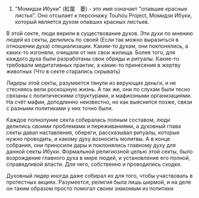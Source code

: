 1.  "Момидзи Ибуки" (紅葉　萎) - это имя означает "опавшие красные листья". Оно отсылает к персонажу Touhou Project, Момидзи Ибуки, который является духом опавших красных листьев.

В этой секте, люди верили в существование духов. Эти духи по мнению людей из секты, делились по своей (Если так можно выразиться в отношении духа) специализации. Каким-то духам, они поклонялись, а каких-то изгоняли, очищали от них свои жилища. Более того, для каждого духа были разработаны свои обряды и ритуалы. Какие-то требовали медитативных практик, а какие-то принесения в жертву животных (Что в секте старались скрывать)

Лидеры этой секты, разумеется тянули из верующих деньги, и не стесняясь вели роскошную жизнь. А так же, они по слухам были тесно связаны с политическими структурами, и мафиозными организациями. На счёт мафии, доподлинно неизвестно, но как выяснится позже, связи с разными политиками у них точно были. 

Каждое полнолуние секта собиралась полным составом, люди делились своими проблемами и переживаниями, а духовный глава секты давал наставления, обереги, рассказывал ритуалы, которые нужно проводить, и какому духу возносить молитвы. А в конце собрания, они приносили дары и поклонялись главному духу для данной секты Ибуки. Формальной религиозной целью этой секты, было возрождение главного духа в мире людей, и установление его полной, справедливой власти. Для чего, собственно и проводились сходки.

Духовный лидер иногда даже собирал их для того, чтобы участвовать в протестных акциях. Разумеется, религия была лишь ширмой, и на деле он таким образом просто помогал своим знакомым из политики

